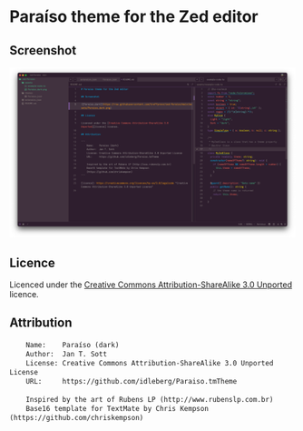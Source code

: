 # Paraíso theme for the Zed editor

## Screenshot

![Paraiso_dark](https://raw.githubusercontent.com/treffynnon/zed-Paraiso/main/assets/Paraiso_dark.webp)

## Licence

Licenced under the [Creative Commons Attribution-ShareAlike 3.0 Unported][licence] licence.

## Attribution

```
    Name:    Paraíso (dark)
    Author:  Jan T. Sott
    License: Creative Commons Attribution-ShareAlike 3.0 Unported License
    URL:     https://github.com/idleberg/Paraiso.tmTheme

    Inspired by the art of Rubens LP (http://www.rubenslp.com.br)
    Base16 template for TextMate by Chris Kempson (https://github.com/chriskempson)
```

[licence]: https://creativecommons.org/licences/by-sa/3.0/legalcode "Creative Commons Attribution-ShareAlike 3.0 Unported Licence"
